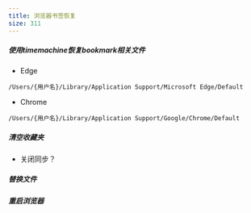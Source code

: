 ```yaml
---
title: 浏览器书签恢复
size: 311
---
```

##### 使用timemachine恢复bookmark相关文件

- Edge

```
/Users/{用户名}/Library/Application Support/Microsoft Edge/Default
```

- Chrome

```
/Users/{用户名}/Library/Application Support/Google/Chrome/Default
```

##### 清空收藏夹

- 关闭同步？

##### 替换文件

##### 重启浏览器

